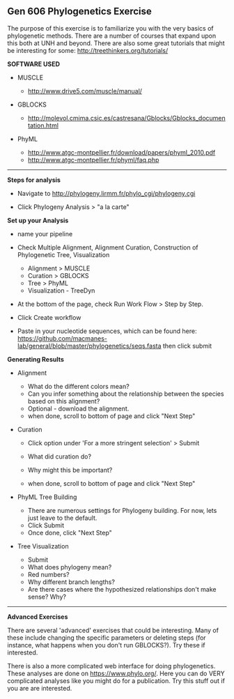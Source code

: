 Gen 606 Phylogenetics Exercise
--

The purpose of this exercise is to familiarize you with the very basics of phylogenetic methods. There are a number of courses that expand upon this both at UNH and beyond. There are also some great tutorials that might be interesting for some: http://treethinkers.org/tutorials/

**SOFTWARE USED**

- MUSCLE
	
	- http://www.drive5.com/muscle/manual/ 
- GBLOCKS
	
	- http://molevol.cmima.csic.es/castresana/Gblocks/Gblocks_documentation.html
- PhyML	

	- http://www.atgc-montpellier.fr/download/papers/phyml_2010.pdf
	- http://www.atgc-montpellier.fr/phyml/faq.php

---

**Steps for analysis**

- Navigate to http://phylogeny.lirmm.fr/phylo_cgi/phylogeny.cgi

- Click Phylogeny Analysis > "a la carte"

**Set up your Analysis**

- name your pipeline

- Check Multiple Alignment, Alignment Curation, Construction of Phylogenetic Tree, Visualization
	- Alignment > MUSCLE
	- Curation > GBLOCKS
	- Tree > PhyML
	- Visualization - TreeDyn

- At the bottom of the page, check Run Work Flow > Step by Step. 

- Click Create workflow

- Paste in your nucleotide sequences, which can be found here: https://github.com/macmanes-lab/general/blob/master/phylogenetics/seqs.fasta then click submit

**Generating Results**

- Alignment

	- What do the different colors mean?
	- Can you infer something about the relationship between the species based on this alignment?
	- Optional - download the alignment.
	- when done, scroll to bottom of page and click "Next Step"
	

- Curation

	- Click option under 'For a more stringent selection' > Submit

	- What did curation do?
	- Why might this be important? 
	- when done, scroll to bottom of page and click "Next Step"

- PhyML Tree Building
	- There are numerous settings for Phylogeny building. For now, lets just leave to the default. 
	- Click Submit
	- Once done, click "Next Step"

- Tree Visualization
	- Submit
	- What does phylogeny mean?
	- Red numbers?
	- Why different branch lengths?
	- Are there cases where the hypothesized relationships don't make sense? Why?


---

**Advanced Exercises**

There are several 'advanced' exercises that could be interesting. Many of these include changing the specific parameters or deleting steps (for instance, what happens when you don't run GBLOCKS?). Try these if interested.
 
There is also a more complicated web interface for doing phylogenetics. These analyses are done on https://www.phylo.org/. Here you can do VERY complicated analyses like you might do for a publication. Try this stuff out if you are are interested. 